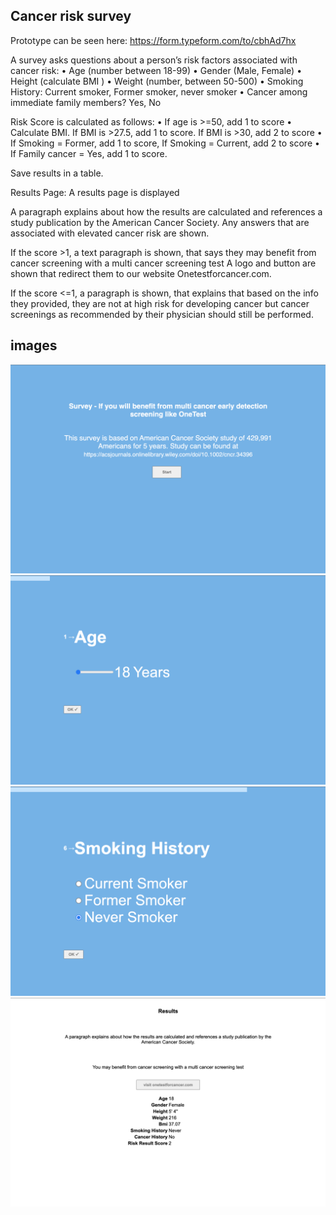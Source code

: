 ## Cancer risk survey

Prototype can be seen here:  https://form.typeform.com/to/cbhAd7hx

A survey asks questions about a person’s risk factors associated with cancer risk:
	•	Age (number between 18-99)
	•	Gender (Male, Female)
	•	Height (calculate BMI )
	•	Weight (number, between 50-500)
	•	Smoking History: Current smoker, Former smoker, never smoker
	•	Cancer among immediate family members? Yes, No


Risk Score is calculated as follows:
	•	If age is >=50, add 1 to score
	•	Calculate BMI.  If BMI is >27.5, add 1 to score.  If BMI is >30, add 2 to score
	•	If Smoking = Former, add 1 to score, If Smoking = Current, add 2 to score
	•	If Family cancer = Yes, add 1 to score.


Save results in a table.


Results Page:
A results page is displayed

A paragraph explains about how the results are calculated and references a study publication by the American Cancer Society.
Any answers that are associated with elevated cancer risk are shown.


If the score >1, a text paragraph is shown,
 that says they may benefit from cancer screening with a multi cancer screening test
A logo and button are shown that redirect them to our website Onetestforcancer.com.


If the score <=1, a paragraph is shown,
that explains that based on the info they provided, they are not at high risk for developing cancer but cancer screenings as recommended by their physician should still be performed.

## images
![title](./assets/title.png)
![age](./assets/age.png)
![history](./assets/history.png)
![results](./assets/results.png)
